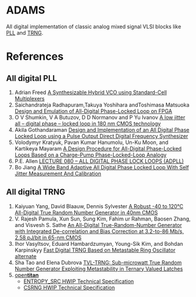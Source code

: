 # ADAMS

All digital implementation of classic analog mixed signal VLSI blocks like
[PLL](https://en.wikipedia.org/wiki/Phase-locked_loop) and
[TRNG](https://en.wikipedia.org/wiki/Hardware_random_number_generator).

# References

## All digital PLL

1. Adrian Freed [A Synthesizable Hybrid VCO using Standard-Cell Multiplexers](http://diychip.org/ringoscillator.html)
2. Saichandrateja Radhapuram,Takuya Yoshihara andToshimasa Matsuoka [Design and Emulation of All-Digital Phase-Locked Loop on FPGA](https://res.mdpi.com/d_attachment/electronics/electronics-08-01307/article_deploy/electronics-08-01307-v2.pdf)
3. O V Shumkin, V A Butuzov, D D Normanov and P Yu Ivanov [A low jitter all – digital phase – locked loop in 180 nm CMOS technology](https://iopscience.iop.org/article/10.1088/1742-6596/675/4/042042/pdf)
4. Akila Gothandaraman [Design and Implementation of an All Digital Phase Locked Loop using a Pulse Output Direct Digital Frequency Synthesizer](https://trace.tennessee.edu/cgi/viewcontent.cgi?referer=https://www.google.com/&httpsredir=1&article=4030&context=utk_gradthes)
5. Volodymyr Kratyuk, Pavan Kumar Hanumolu, Un-Ku Moon, and Kartikeya Mayaram [A Design Procedure for All-Digital Phase-Locked Loops Based on a Charge-Pump Phase-Locked-Loop Analogy](https://web.engr.oregonstate.edu/~moon/research/files/cas2_mar_07_dpll.pdf)
6. P.E. Allen [LECTURE 080 – ALL DIGITAL PHASE LOCK LOOPS (ADPLL)](http://pallen.ece.gatech.edu/Academic/ECE_6440/Summer_2003/L080-ADPLL(2UP).pdf)
7. Bo Jiang [A Wide Band Adaptive All Digital Phase Locked Loop With Self Jitter Measurement And Calibration](https://scholarworks.uvm.edu/cgi/viewcontent.cgi?article=1561&context=graddis)

## All digital TRNG

1. Kaiyuan Yang, David Blaauw, Dennis Sylvester [A Robust -40 to 120°C All-Digital True Random Number Generator in 40nm CMOS](https://psylab.ece.uw.edu/documents/trng_vlsi.pdf)
2. V. Rajesh Pamula, Xun Sun, Sung Kim, Fahim ur Rahman, Baosen Zhang, and Visvesh S. Sathe [An All-Digital True-Random-Number Generator with Integrated De-correlation and Bias Correction at 3.2-to-86 Mb/s, 2.58 pJ/bit in 65-nm CMOS](https://psylab.ece.uw.edu/documents/trng_vlsi.pdf)
3. Ihor Vasyltsov, Eduard Hambardzumyan, Young-Sik Kim, and Bohdan Karpinskyy [Fast Digital TRNG Based on Metastable Ring Oscillator](https://iacr.org/archive/ches2008/51540162/51540162.pdf) [alternate](https://link.springer.com/content/pdf/10.1007%2F978-3-540-85053-3_11.pdf)
4. Sha Tao and Elena Dubrova [TVL-TRNG: Sub-microwatt True Random Number Generator
Exploiting Metastability in Ternary Valued Latches](https://www.computer.org/csdl/pds/api/csdl/proceedings/download-article/12OmNCd2rEO/pdf)
5. [open**titan**](https://opentitan.org/)
   * [ENTROPY_SRC HWIP Technical Specification](https://docs.opentitan.org/hw/ip/entropy_src/doc/index.html)
   * [CSRNG HWIP Technical Specification](https://docs.opentitan.org/hw/ip/csrng/doc/)
